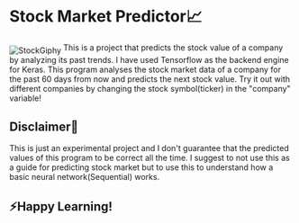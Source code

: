  <h1>Stock Market Predictor📈</h1>
 <img src="https://i.giphy.com/media/bMycGOQLESDCEnLNUz/giphy.webp" alt="StockGiphy" align="middle"></img>
This is a project that predicts the stock value of a company by analyzing its past trends. I have used Tensorflow as the backend engine for Keras. This program analyses the stock market data of a company for the past 60 days from now and predicts the next stock value. Try it out with different companies by changing the stock symbol(ticker) in the "company" variable!

<h2>Disclaimer🛑</h2>
This is just an experimental project and I don't guarantee that the predicted values of this program to be correct all the time. I suggest to not use this as a guide for predicting stock market but to use this to understand how a basic neural network(Sequential) works. 
<h2><b>⚡Happy Learning!</b></h2>
